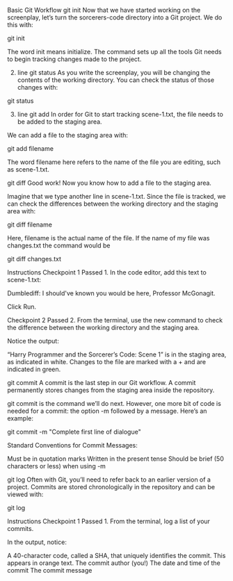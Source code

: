 Basic Git Workflow
git init
Now that we have started working on the screenplay, let’s turn the sorcerers-code directory into a Git project. We do this with:

git init

The word init means initialize. The command sets up all the tools Git needs to begin tracking changes made to the project.

2. line
git status
As you write the screenplay, you will be changing the contents of the working directory. You can check the status of those changes with:

git status

3. line
   git add
In order for Git to start tracking scene-1.txt, the file needs to be added to the staging area.

We can add a file to the staging area with:

git add filename

The word filename here refers to the name of the file you are editing, such as scene-1.txt.

git diff
Good work! Now you know how to add a file to the staging area.

Imagine that we type another line in scene-1.txt. Since the file is tracked, we can check the differences between the working directory and the staging area with:

git diff filename

Here, filename is the actual name of the file. If the name of my file was changes.txt the command would be

git diff changes.txt

Instructions
Checkpoint 1 Passed
1.
In the code editor, add this text to scene-1.txt:

Dumblediff: I should've known you would be here, Professor McGonagit.

Click Run.

Checkpoint 2 Passed
2.
From the terminal, use the new command to check the difference between the working directory and the staging area.

Notice the output:

“Harry Programmer and the Sorcerer’s Code: Scene 1” is in the staging area, as indicated in white.
Changes to the file are marked with a + and are indicated in green.

git commit
A commit is the last step in our Git workflow. A commit permanently stores changes from the staging area inside the repository.

git commit is the command we’ll do next. However, one more bit of code is needed for a commit: the option -m followed by a message. Here’s an example:

git commit -m "Complete first line of dialogue"

Standard Conventions for Commit Messages:

Must be in quotation marks
Written in the present tense
Should be brief (50 characters or less) when using -m


git log
Often with Git, you’ll need to refer back to an earlier version of a project. Commits are stored chronologically in the repository and can be viewed with:

git log

Instructions
Checkpoint 1 Passed
1.
From the terminal, log a list of your commits.

In the output, notice:

A 40-character code, called a SHA, that uniquely identifies the commit. This appears in orange text.
The commit author (you!)
The date and time of the commit
The commit message



